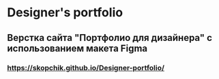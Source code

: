 # Designer's portfolio
## Верстка сайта "Портфолио для дизайнера" с использованием макета Figma
### https://skopchik.github.io/Designer-portfolio/
